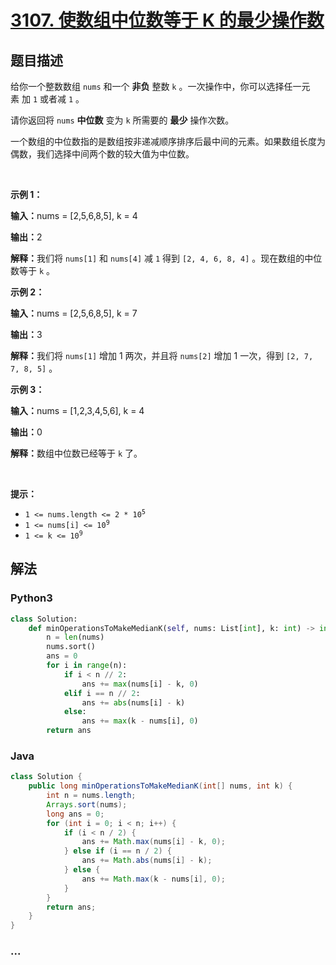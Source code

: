 # [3107. 使数组中位数等于 K 的最少操作数](https://leetcode.cn/problems/minimum-operations-to-make-median-of-array-equal-to-k)



## 题目描述

<!-- 这里写题目描述 -->

<p>给你一个整数数组&nbsp;<code>nums</code>&nbsp;和一个 <strong>非负</strong>&nbsp;整数&nbsp;<code>k</code>&nbsp;。一次操作中，你可以选择任一元素&nbsp;加&nbsp;<code>1</code>&nbsp;或者减&nbsp;<code>1</code>&nbsp;。</p>

<p>请你返回将 <code>nums</code>&nbsp;<strong>中位数</strong>&nbsp;变为 <code>k</code>&nbsp;所需要的 <strong>最少</strong>&nbsp;操作次数。</p>

<p>一个数组的中位数指的是数组按非递减顺序排序后最中间的元素。如果数组长度为偶数，我们选择中间两个数的较大值为中位数。</p>

<p>&nbsp;</p>

<p><strong class="example">示例 1：</strong></p>

<div class="example-block">
<p><span class="example-io"><b>输入：</b>nums = [2,5,6,8,5], k = 4</span></p>

<p><span class="example-io"><b>输出：</b>2</span></p>

<p><b>解释：</b>我们将&nbsp;<code>nums[1]</code> 和&nbsp;<code>nums[4]</code>&nbsp;减 <code>1</code>&nbsp;得到&nbsp;<code>[2, 4, 6, 8, 4]</code>&nbsp;。现在数组的中位数等于&nbsp;<code>k</code>&nbsp;。</p>
</div>

<p><strong class="example">示例 2：</strong></p>

<div class="example-block">
<p><span class="example-io"><b>输入：</b>nums = [2,5,6,8,5], k = 7</span></p>

<p><span class="example-io"><b>输出：</b>3</span></p>

<p><b>解释：</b>我们将&nbsp;<code>nums[1]</code>&nbsp;增加 1 两次，并且将&nbsp;<code>nums[2]</code>&nbsp;增加 1 一次，得到&nbsp;<code>[2, 7, 7, 8, 5]</code>&nbsp;。</p>
</div>

<p><strong class="example">示例 3：</strong></p>

<div class="example-block">
<p><span class="example-io"><b>输入：</b>nums = [1,2,3,4,5,6], k = 4</span></p>

<p><span class="example-io"><b>输出：</b>0</span></p>

<p><b>解释：</b>数组中位数已经等于 <code>k</code>&nbsp;了。</p>
</div>

<p>&nbsp;</p>

<p><strong>提示：</strong></p>

<ul>
	<li><code>1 &lt;= nums.length &lt;= 2 * 10<sup>5</sup></code></li>
	<li><code>1 &lt;= nums[i] &lt;= 10<sup>9</sup></code></li>
	<li><code>1 &lt;= k &lt;= 10<sup>9</sup></code></li>
</ul>


## 解法

<!-- 这里可写通用的实现逻辑 -->

<!-- tabs:start -->

### **Python3**

<!-- 这里可写当前语言的特殊实现逻辑 -->

```python
class Solution:
    def minOperationsToMakeMedianK(self, nums: List[int], k: int) -> int:
        n = len(nums)
        nums.sort()
        ans = 0
        for i in range(n):
            if i < n // 2:
                ans += max(nums[i] - k, 0)
            elif i == n // 2:
                ans += abs(nums[i] - k)
            else:
                ans += max(k - nums[i], 0)
        return ans
```

### **Java**

<!-- 这里可写当前语言的特殊实现逻辑 -->

```java
class Solution {
    public long minOperationsToMakeMedianK(int[] nums, int k) {
        int n = nums.length;
        Arrays.sort(nums);
        long ans = 0;
        for (int i = 0; i < n; i++) {
            if (i < n / 2) {
                ans += Math.max(nums[i] - k, 0);
            } else if (i == n / 2) {
                ans += Math.abs(nums[i] - k);
            } else {
                ans += Math.max(k - nums[i], 0);
            }
        }
        return ans;
    }
}
```

### **...**

```

```

<!-- tabs:end -->
